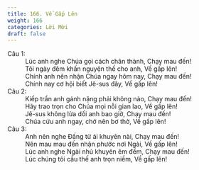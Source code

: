 ```yaml
---
title: 166. Về Gấp Lên
weight: 166
categories: Lời Mời
draft: false
---
```

<dl><dt>Câu 1:</dt><dd data-verse="1">Lúc anh nghe Chúa gọi cách chân thành, Chạy mau đến! <br/>Tôi ngày đêm khấn nguyện thế cho anh, Về gấp lên! <br/>Chính anh nên nhận Chúa ngay hôm nay, Chạy mau đến! <br/>Chính nay cơ hội biết Jê-sus đây, Về gấp lên! </dd><dt>Câu 2:</dt><dd data-verse="2">Kiếp trần anh gánh nặng phải không nào, Chạy mau đến! <br/>Hãy trao trọn cho Chúa mọi nỗi gian lao, Về gấp lên! <br/>Jê-sus không lừa dối anh bao giờ, Chạy mau đến! <br/>Chúa cứu anh ngay, chớ nên bơ thờ, Về gấp lên! </dd><dt>Câu 3:</dt><dd data-verse="3">Anh nên nghe Đấng từ ái khuyên nài, Chạy mau đến! <br/>Nên mau mau đến nhận phước nơi Ngài, Về gấp lên! <br/>Lúc anh nghe Ngài nhủ khuyên êm đềm, Chạy mau đến! <br/>Lúc chúng tôi cầu thế anh trọn niềm, Về gấp lên! </dd></dl>